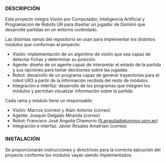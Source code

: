 ### DESCRIPCIÓN

Este proyecto integra Visión por Computador, Inteligencia Artificial y Programación de Robots UR para diseñar un jugador de Dominó que desarrolle partidas en un entorno controlado.

Las distintas ramas del repositorio se usan para implementar los distintos módulos que conforman el proyecto:
  - Visión: implementación de un algoritmo de visión que sea capaz de detectar fichas y determinar su posición.
  - Agente: diseño de un agente capaz de interpretar el estado de la partida y sus opciones para tomar decisiones sobre las jugadas.
  - Robot: desarrollo de un programa capaz de generar trayectorias para el robot UR3 a partir de la información recibida del resto de módulos.
  - Integración e interfaz: desarrollo de los programas que integren los módulos y permitan visualizar información sobre la partida.

Cada rama y módulo tiene un responsable:
  - Visión: Marcos (correo) y Alain Antonio (correo)
  - Agente: Joaquín Delgado Miranda (correo)
  - Robot: Francisco José Anguita Chamorro (fj.anguita@alumnos.upm.es)
  - Integración e interfaz: Javier Rosales Amatriain (correo)

### INSTALACIÓN

Se proporcionarán instrucciones y directrices para la correcta ejecución del proyecto conforme los módulos vayan siendo implementados.
